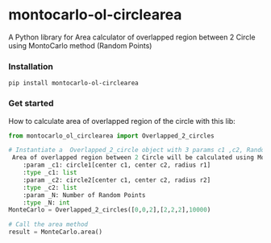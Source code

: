 # montocarlo-ol-circlearea

A Python library for Area calculator of overlapped region between 2 Circle using MontoCarlo method (Random Points)

### Installation
```
pip install montocarlo-ol-circlearea
```

### Get started
How to calculate area of overlapped region of the circle with this lib:

```Python
from montocarlo_ol_circlearea import Overlapped_2_circles

# Instantiate a  Overlapped_2_circle object with 3 params c1 ,c2, Random points
 Area of overlapped region between 2 Circle will be calculated using MontoCarlo method (Random Points)
    :param _c1: circle1[center c1, center c2, radius r1]
    :type _c1: list
    :param _c2: circle2[center c1, center c2, radius r2]
    :type _c2: list
    :param _N: Number of Random Points
    :type _N: int
MonteCarlo = Overlapped_2_circles([0,0,2],[2,2,2],10000)

# Call the area method
result = MonteCarlo.area()
```
